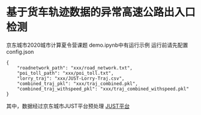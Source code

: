 # 基于货车轨迹数据的异常高速公路出入口检测
京东城市2020城市计算夏令营课题
demo.ipynb中有运行示例
运行前请先配置config.json
```
{
    "roadnetwork_path": "xxx/road_network.txt",
    "poi_toll_path": "xxx/poi_toll.txt",
    "lorry_traj": "xxx/JUST-Lorry-Traj.csv",
    "combined_traj_pkl": "xxx/traj_combined.pkl",
    "combined_traj_withspeed_pkl": "xxx/traj_combined_withspeed.pkl"
}
```
其中，数据经过京东城市JUST平台预处理 [JUST平台](https://portal-just.urban-computing.cn/)